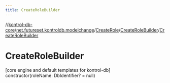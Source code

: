```yaml
---
title: CreateRoleBuilder
---
```

//[kontrol-db-core](../../../../index.html)/[net.futureset.kontroldb.modelchange](../../index.html)/[CreateRole](../index.html)/[CreateRoleBuilder](index.html)/[CreateRoleBuilder](-create-role-builder.html)



# CreateRoleBuilder



[core engine and default templates for kontrol-db]\
constructor(roleName: DbIdentifier? = null)




